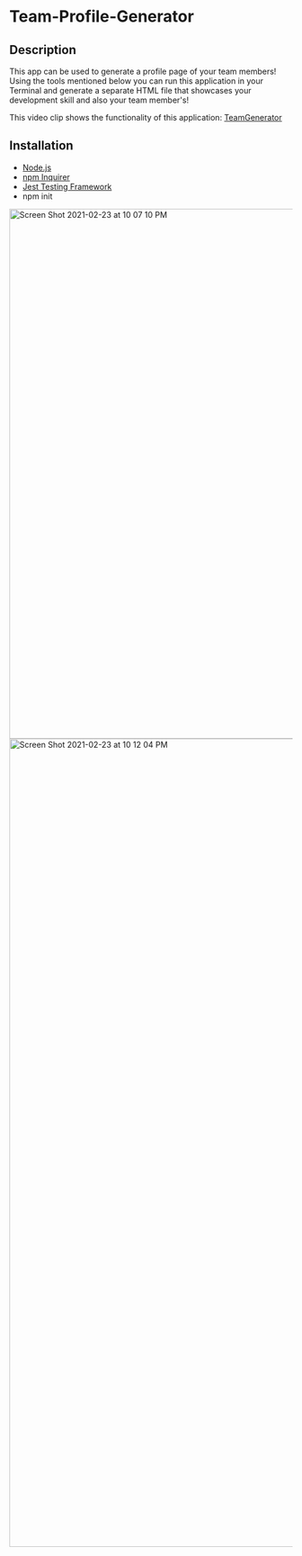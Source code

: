 # Team-Profile-Generator

## Description 
This app can be used to generate a profile page of your team members! Using the tools mentioned below you can run this application in your Terminal and generate a separate HTML file that showcases your development skill and also your team member's!

This video clip shows the functionality of this application: 
<a href="https://drive.google.com/file/d/1r6NB4vfprUYeoPWy65IoUNKV4ov7Kfeo/view" target="_blank">TeamGenerator</a>



## Installation
* <a href="https://nodejs.org/en/" target="_blank">Node.js</a>
* <a href="https://www.npmjs.com/package/inquirer" target="_blank">npm Inquirer</a>
* <a href="https://jestjs.io/docs/en/getting-started" target="_blank">Jest Testing Framework</a>
* npm init

<img width="942" alt="Screen Shot 2021-02-23 at 10 07 10 PM" src="https://user-images.githubusercontent.com/40181569/108946170-860f1380-7623-11eb-9689-b08cd161ff6a.png">

<img width="1437" alt="Screen Shot 2021-02-23 at 10 12 04 PM" src="https://user-images.githubusercontent.com/40181569/108946521-35e48100-7624-11eb-889e-8114267eda6b.png">
